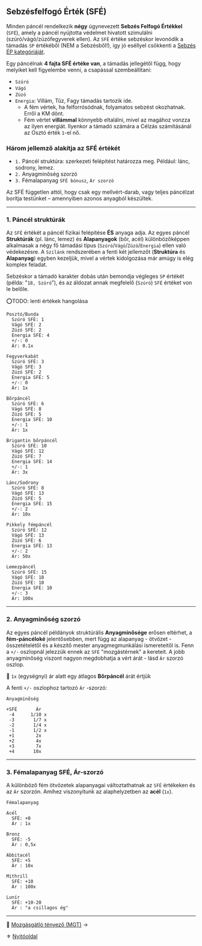 ## Sebzésfelfogó Érték (SFÉ)

Minden páncél rendelkezik **négy** úgynevezett **Sebzés Felfogó Értékkel** (`SFÉ`), amely a páncél nyújtotta védelmet hivatott szimulálni (szúró/vágó/zúzófegyverek ellen). Az `SFÉ` értéke sebzéskor levonódik a támadás `SP` értékéből (NEM a Sebzésből!), így jó eséllyel csökkenti a [Sebzés ÉP kategóriáját](064_02_06_sebzes.md#sp-%C3%A1tv%C3%A1lt%C3%A1sa-%C3%A9p-sebz%C3%A9sre-%C3%A9s-v%C3%A9-cs%C3%B6kkent%C3%A9sre).

Egy páncélnak **4 fajta SFÉ értéke van**, a támadás jellegétől függ, hogy melyiket kell figyelembe venni, a csapással szembeállítani:

- `Szúró`
- `Vágó`
- `Zúzó`
- `Energia`: Villám, Tűz, Fagy támadás tartozik ide.
  - A fém vértek, ha felforrósódnak, folyamatos sebzést okozhatnak. Erről a KM dönt.
  - Fém vértet **villámmal** könnyebb eltalálni, mivel az magához vonzza az ilyen energiát. Ilyenkor a támadó számára a Célzás számításánál az Osztó érték `1`-el nő.

### Három jellemző alakítja az SFÉ értékét

- `1.` Páncél struktúra: szerkezeti felépítést határozza meg. Például: lánc, sodrony, lemez.
- `2.` Anyagminőség szorzó
- `3.` Fémalapanyag `SFÉ bónusz`, `Ár szorzó`

Az SFÉ független attól, hogy csak egy mellvért-darab, vagy teljes páncélzat borítja testünket – amennyiben azonos anyagból készültek.

---
### 1. Páncél struktúrák

Az `SFÉ` értékét a páncél fizikai felépítése **ÉS** anyaga adja. Az egyes páncél **Struktúrák** (pl. lánc, lemez) és **Alapanyagok** (bőr, acél) különbözőképpen alkalmasak a négy fő támadási típus (`Szúró`/`Vágó`/`Zúzó`/`Energia`) ellen való védekezésre. A `Szilánk` rendszerében a fenti két jellemzőt (**Struktúra** és **Alapanyag**) egyben kezeljük, mivel a vértek kidolgozása már amúgy is elég komplex feladat.

Sebzéskor a támadó karakter dobás után bemondja végleges `SP` értékét (példa: "`18, Szúró`”), és az áldozat annak megfelelő (`Szúró`) `SFÉ` értéket von le belőle.

⭕TODO: lenti értékek hangolása

```
Posztó/Bunda
  Szúró SFÉ: 1
  Vágó SFÉ: 2
  Zúzó SFÉ: 2
  Energia SFÉ: 4
  +/-: 0
  Ár: 0.1x
```

```
Fegyverkabát
  Szúró SFÉ: 3
  Vágó SFÉ: 3
  Zúzó SFÉ: 2
  Energia SFÉ: 5
  +/-: 0
  Ár: 1x
```

```
Bőrpáncél
  Szúró SFÉ: 6
  Vágó SFÉ: 8
  Zúzó SFÉ: 5
  Energia SFÉ: 10
  +/-: 1
  Ár: 1x
```

```
Brigantin bőrpáncél
  Szúró SFÉ: 10
  Vágó SFÉ: 12
  Zúzó SFÉ: 7
  Energia SFÉ: 14
  +/-: 1
  Ár: 3x
```

```
Lánc/Sodrony
  Szúró SFÉ: 8
  Vágó SFÉ: 13
  Zúzó SFÉ: 5
  Energia SFÉ: 15
  +/-: 2
  Ár: 10x
```

```
Pikkely fémpáncél
  Szúró SFÉ: 12
  Vágó SFÉ: 13
  Zúzó SFÉ: 6
  Energia SFÉ: 13
  +/-: 2
  Ár: 50x
```

```
Lemezpáncél
  Szúró SFÉ: 15
  Vágó SFÉ: 18
  Zúzó SFÉ: 10
  Energia SFÉ: 10
  +/-: 3
  Ár: 100x
```

---
### 2. Anyagminőség szorzó

Az egyes páncél példányok struktúrális **Anyagminősége** erősen eltérhet, a **fém-páncéloké** jelentősebben, mert függ az alapanyag - ötvözet - összetételétől és a készítő mester anyagmegmunkálási ismereteitől is. Fenn a `+/-` oszlopnál jelezzük ennek az `SFÉ` "mozgástérnek" a kereteit. A jobb anyagminőség viszont nagyon megdobhatja a vért árát - lásd `Ár` szorzó oszlop.

🔆 `1x` (egységnyi) ár alatt egy átlagos **Bőrpáncél** árát értjük

A fenti `+/-` oszlophoz tartozó `Ár` -szorzó:

```
Anyagminőség

+SFÉ       Ár
 -4      1/10 x
 -3       1/7 x
 -2       1/4 x
 -1       1/2 x
 +1        2x
 +2        4x
 +3        7x
 +4       10x
```

---
### 3. Fémalapanyag SFÉ, Ár-szorzó

A különböző fém ötvözetek alapanyagai változtathatnak az `SFÉ` értékeken és az `Ár` szorzón. Amihez viszonyítunk az alaphelyzetben az **acél** (`1x`).


```
Fémalapanyag

Acél
  SFÉ: +0
  Ár : 1x

Bronz
  SFÉ: -5
  Ár : 0,5x

Abbitacél
  SFÉ: +5
  Ár : 10x

Mithrill
  SFÉ: +10
  Ár : 100x

Lunír
  SFÉ: +10-20
  Ár : "a csillagos ég"
```

---

🔗 [Mozgásgátló tényező (MGT)](069_03_MGT.md) →

⚜️ [Nyitóoldal](start.md#6-harcrendszer-%EF%B8%8F)
